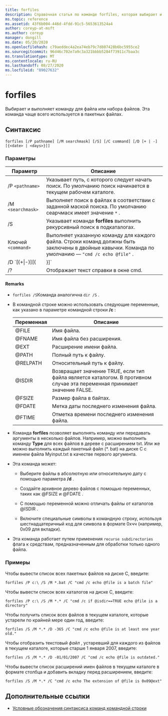 ```yaml
---
title: forfiles
description: Справочная статья по команде forfiles, которая выбирает и выполняет команду для файла или набора файлов.
ms.topic: reference
ms.assetid: 43f6b004-446d-4fdd-91c5-5653613524a4
author: coreyp-at-msft
ms.author: coreyp
manager: dongill
ms.date: 05/20/2020
ms.openlocfilehash: c79aeddec4a2ea74eb79c7d807428b6bc5955ce2
ms.sourcegitcommit: 96d46c702e7a9c3a321bbbb5284f73911c7baa3c
ms.translationtype: MT
ms.contentlocale: ru-RU
ms.lasthandoff: 08/27/2020
ms.locfileid: "89027632"
---
```

# <a name="forfiles"></a>forfiles

Выбирает и выполняет команду для файла или набора файлов. Эта команда чаще всего используется в пакетных файлах.

## <a name="syntax"></a>Синтаксис

```
forfiles [/P pathname] [/M searchmask] [/S] [/C command] [/D [+ | -] [{<date> | <days>}]]
```

### <a name="parameters"></a>Параметры

| Параметр | Описание |
| --------- | ----------- |
| /P `<pathname>` | Указывает путь, с которого следует начать поиск. По умолчанию поиск начинается в текущем рабочем каталоге. |
| /M `<searchmask>` | Выполняет поиск в файлах в соответствии с заданной маской поиска. По умолчанию сеарчмаск имеет значение `*` . |
| /S | Указывает команде **forfiles** выполнить рекурсивный поиск в подкаталогах. |
| Ключей `<command>` | Выполняет указанную команду для каждого файла. Строки команд должны быть заключены в двойные кавычки. Команда по умолчанию — `"cmd /c echo @file"` . |
| /D `[{+\|-}][{<date> | <days>}]` | Выбирает файлы с датой последнего изменения в течение заданного промежутка времени:<ul><li>Выбирает файлы с датой последнего изменения позже или равным () **+** или ранее или равной ( **-** ) указанной даты, где *Дата* соответствует формату mm/дд/гггг.</li><li>Выбирает файлы с датой последнего изменения позже или равным ( **+** ) текущей датой плюс указанное число дней, а также до или менее ( **-** ) текущей датой минус указанное число дней.</li><li>Допустимые значения *дней* включают любое число в диапазоне от 0 до 32768. Если знак не указан, **+** по умолчанию используется.</li></ul> |
| /? | Отображает текст справки в окне cmd. |

#### <a name="remarks"></a>Remarks

- `forfiles /S`Команда аналогична `dir /S` .

- В командной строке можно использовать следующие переменные, как указано в параметре командной строки **/c** :

    | Переменная | Описание |
    | -------- | ----------- |
    | @FILE | Имя файла. |
    | @FNAME | Имя файла без расширения. |
    | @EXT | Расширение имени файла. |
    | @PATH | Полный путь к файлу. |
    | @RELPATH | Относительный путь к файлу. |
    | @ISDIR | Возвращает значение TRUE, если тип файла является каталогом. В противном случае эта переменная принимает значение FALSE. |
    | @FSIZE | Размер файла в байтах. |
    | @FDATE | Метка даты последнего изменения файла. |
    | @FTIME | Отметка времени последнего изменения файла. |

- Команда **forfiles** позволяет выполнять команду или передавать аргументы в несколько файлов. Например, можно выполнить команду **Type** для всех файлов в дереве с расширением txt. Или же можно выполнить каждый пакетный файл (*. bat) на диске C с именем файла Myinput.txt в качестве первого аргумента.

- Эта команда может:

    - Выберите файлы в абсолютную или относительную дату с помощью параметра **/d** .

    - Создайте архивное дерево файлов с помощью переменных, таких как @FSIZE и @FDATE .

    - С помощью переменной можно отличать файлы от каталогов @ISDIR .

    - Включите специальные символы в командную строку, используя шестнадцатеричный код для символа в формате 0x*чч* (например, 0x09 для вкладки).

- Эта команда работает путем применения `recurse subdirectories` флага к средствам, предназначенным для обработки только одного файла.

### <a name="examples"></a>Примеры

Чтобы вывести список всех пакетных файлов на диске C, введите:

```
forfiles /P c:\ /S /M *.bat /C "cmd /c echo @file is a batch file"
```

Чтобы вывести список всех каталогов на диске C, введите:

```
forfiles /P c:\ /S /M *.* /C "cmd /c if @isdir==TRUE echo @file is a directory"
```

Чтобы получить список всех файлов в текущем каталоге, которые устарели по крайней мере один год, введите:

```
forfiles /S /M *.* /D -365 /C "cmd /c echo @file is at least one year old."
```

Чтобы отобразить текстовый *файл* , устаревший для каждого из файлов в текущем каталоге, которые старше 1 января 2007, введите:

```
forfiles /S /M *.* /D -01/01/2007 /C "cmd /c echo @file is outdated."
```

Чтобы вывести список расширений имен файлов в текущем каталоге в формате столбца и добавить вкладку перед расширением, введите:

```
forfiles /S /M *.* /C "cmd /c echo The extension of @file is 0x09@ext"
```

## <a name="additional-references"></a>Дополнительные ссылки

- [Условные обозначения синтаксиса команд командной строки](command-line-syntax-key.md)
